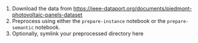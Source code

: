 1. Download the data from https://ieee-dataport.org/documents/piedmont-photovoltaic-panels-dataset
2. Preprocess using either the `prepare-instance` notebook or the `prepare-semantic` notebook.
3. Optionally, symlink your preprocessed directory here